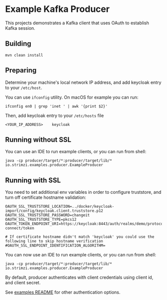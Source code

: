 Example Kafka Producer
======================

This projects demonstrates a Kafka client that uses OAuth to establish Kafka session.


Building
--------

    mvn clean install


Preparing
---------

Determine your machine's local network IP address, and add keycloak entry to your `/etc/host`.

You can use `ifconfig` utility. On macOS for example you can run:

    ifconfig en0 | grep 'inet ' | awk '{print $2}'

Then, add keycloak entry to your `/etc/hosts` file 

    <YOUR_IP_ADDRESS>    keycloak


Running without SSL
-------------------

You can use an IDE to run example clients, or you can run from shell:

    java -cp producer/target/*:producer/target/lib/* io.strimzi.examples.producer.ExampleProducer


Running with SSL
----------------

You need to set additional env variables in order to configure truststore, and turn off certificate hostname validation:

    OAUTH_SSL_TRUSTSTORE_LOCATION=../docker/keycloak-import/config/keycloak.client.truststore.p12
    OAUTH_SSL_TRUSTSTORE_PASSWORD=changeit
    OAUTH_SSL_TRUSTSTORE_TYPE=pkcs12
    OAUTH_TOKEN_ENDPOINT_URI=https://keycloak:8443/auth/realms/demo/protocol/openid-connect/token

    # If certificate hostname didn't match 'keycloak' you could use the following line to skip hostname verification
    #OAUTH_SSL_ENDPOINT_IDENTIFICATION_ALGORITHM=

You can now use an IDE to run example clients, or you can run from shell:

    java -cp producer/target/*:producer/target/lib/* io.strimzi.examples.producer.ExampleProducer
    
By default, producer authenticates with client credentials using client id, and client secret.

See [examples README](../README.md) for other authentication options.
